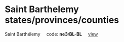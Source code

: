 # Saint Barthelemy states/provinces/counties
Saint Barthélemy&nbsp;&nbsp;&nbsp;&nbsp;&nbsp;code: **ne3:BL-BL**&nbsp;&nbsp;&nbsp;&nbsp;&nbsp;[view](../../export/geojson/medium/ne3/bl/bl.geojson)&nbsp;&nbsp;&nbsp;&nbsp;&nbsp;

